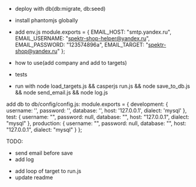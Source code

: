 - deploy with db(db:migrate, db:seed)
- install phantomjs globally
- add env.js
module.exports = {
	EMAIL_HOST: "smtp.yandex.ru",
	EMAIL_USERNAME: "spektr-shop-helper@yandex.ru",
	EMAIL_PASSWORD: "123574896a",
	EMAIL_TARGET: "spektr-shop@yandex.ru"
};

- how to use(add company and add to targets)
- tests
- run with 
node load_targets.js && casperjs run.js && node save_to_db.js && node send_email.js && node log.js

add db to db/config/config.js:
module.exports = {
  development: {
    username: '',
    password: '',
    database: '',
    host: '127.0.0.1',
    dialect: 'mysql'
  },
  test: {
    username: "",
    password: null,
    database: "",
    host: "127.0.0.1",
    dialect: "mysql"
  },
  production: {
    username: "",
    password: null,
    database: "",
    host: "127.0.0.1",
    dialect: "mysql"
  }
};

TODO:
+ send email before save
+ add log
- add loop of target to run.js
- update readme
